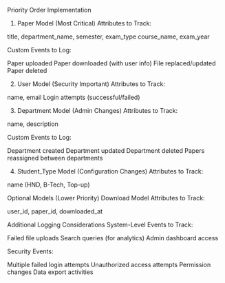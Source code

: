 Priority Order Implementation
1. Paper Model (Most Critical)
Attributes to Track:

title,  department_name, semester, exam_type
course_name, exam_year

Custom Events to Log:

Paper uploaded
Paper downloaded (with user info)
File replaced/updated
Paper deleted

2. User Model (Security Important)
Attributes to Track:

name, email
Login attempts (successful/failed)

3. Department Model (Admin Changes)
Attributes to Track:

name, description

Custom Events to Log:

Department created
Department updated
Department deleted
Papers reassigned between departments

4. Student_Type Model (Configuration Changes)
Attributes to Track:

name (HND, B-Tech, Top-up)


Optional Models (Lower Priority)
Download Model
Attributes to Track:

user_id, paper_id, downloaded_at


Additional Logging Considerations
System-Level Events to Track:

Failed file uploads
Search queries (for analytics)
Admin dashboard access

Security Events:

Multiple failed login attempts
Unauthorized access attempts
Permission changes
Data export activities